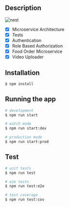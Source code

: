 ## Description

![nest](https://github.com/shuklaritvik06/order-and-gridfs/assets/72812470/f96667a0-acaf-458b-a445-95a70171323b)


- [x] Microservice Architecture
- [x] Tests
- [x] Authentication
- [x] Role Based Authorization
- [x] Food Order Microservice
- [x] Video Uploader

## Installation

```bash
$ npm install
```

## Running the app

```bash
# development
$ npm run start

# watch mode
$ npm run start:dev

# production mode
$ npm run start:prod
```

## Test

```bash
# unit tests
$ npm run test

# e2e tests
$ npm run test:e2e

# test coverage
$ npm run test:cov
```
